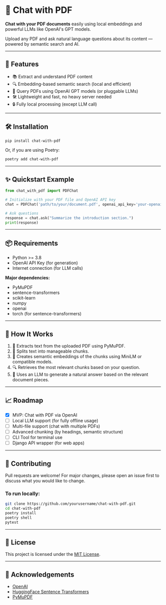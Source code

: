 # 📄 Chat with PDF

**Chat with your PDF documents** easily using local embeddings and powerful LLMs like OpenAI's GPT models.

Upload any PDF and ask natural language questions about its content — powered by semantic search and AI.

---

## 🚀 Features

- 📚 Extract and understand PDF content
- 🔍 Embedding-based semantic search (local and efficient)
- 🤖 Query PDFs using OpenAI GPT models (or pluggable LLMs)
- 🛠️ Lightweight and fast, no heavy server needed
- 🔒 Fully local processing (except LLM call)

---

## 🛠️ Installation

```bash
pip install chat-with-pdf
```

Or, if you are using Poetry:

```bash
poetry add chat-with-pdf
```

---

## ✨ Quickstart Example

```python
from chat_with_pdf import PDFChat

# Initialize with your PDF file and OpenAI API key
chat = PDFChat('path/to/your/document.pdf', openai_api_key='your-openai-api-key')

# Ask questions
response = chat.ask("Summarize the introduction section.")
print(response)
```

---

## 📦 Requirements

- Python >= 3.8
- OpenAI API Key (for generation)
- Internet connection (for LLM calls)

**Major dependencies:**
- PyMuPDF
- sentence-transformers
- scikit-learn
- numpy
- openai
- torch (for sentence-transformers)

---

## 🧹 How It Works

1. 📄 Extracts text from the uploaded PDF using PyMuPDF.
2. 🔗 Splits text into manageable chunks.
3. 🧬 Creates semantic embeddings of the chunks using MiniLM or compatible models.
4. 🔍 Retrieves the most relevant chunks based on your question.
5. 🤖 Uses an LLM to generate a natural answer based on the relevant document pieces.

---

## 📈 Roadmap

- [x] MVP: Chat with PDF via OpenAI
- [ ] Local LLM support (for fully offline usage)
- [ ] Multi-file support (chat with multiple PDFs)
- [ ] Advanced chunking (by headings, semantic structure)
- [ ] CLI Tool for terminal use
- [ ] Django API wrapper (for web apps)

---

## 🤝 Contributing

Pull requests are welcome!
For major changes, please open an issue first to discuss what you would like to change.

### To run locally:

```bash
git clone https://github.com/yourusername/chat-with-pdf.git
cd chat-with-pdf
poetry install
poetry shell
pytest
```

---

## 📝 License

This project is licensed under the [MIT License](LICENSE).

---

## 🌟 Acknowledgements

- [OpenAI](https://openai.com/)
- [HuggingFace Sentence Transformers](https://www.sbert.net/)
- [PyMuPDF](https://pymupdf.readthedocs.io/)


